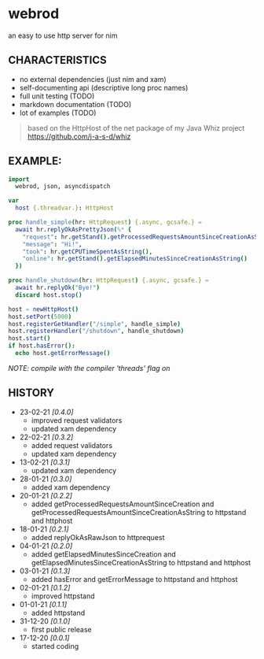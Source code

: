 # webrod
an easy to use http server for nim

## CHARACTERISTICS

* no external dependencies (just nim and xam)
* self-documenting api (descriptive long proc names)
* full unit testing (TODO)
* markdown documentation (TODO)
* lot of examples (TODO)
> based on the HttpHost of the net package of my Java Whiz project https://github.com/j-a-s-d/whiz

## EXAMPLE:

```nim
import
  webrod, json, asyncdispatch

var
  host {.threadvar.}: HttpHost

proc handle_simple(hr: HttpRequest) {.async, gcsafe.} =
  await hr.replyOkAsPrettyJson(%* {
    "request": hr.getStand().getProcessedRequestsAmountSinceCreationAsString(),
    "message": "Hi!",
    "took": hr.getCPUTimeSpentAsString(),
    "online": hr.getStand().getElapsedMinutesSinceCreationAsString()
  })

proc handle_shutdown(hr: HttpRequest) {.async, gcsafe.} =
  await hr.replyOk("Bye!")
  discard host.stop()

host = newHttpHost()
host.setPort(5000)
host.registerGetHandler("/simple", handle_simple)
host.registerHandler("/shutdown", handle_shutdown)
host.start()
if host.hasError():
  echo host.getErrorMessage()
```
*NOTE: compile with the compiler 'threads' flag on*

## HISTORY
* 23-02-21 *[0.4.0]*
	- improved request validators
	- updated xam dependency
* 22-02-21 *[0.3.2]*
	- added request validators
	- updated xam dependency
* 13-02-21 *[0.3.1]*
	- updated xam dependency
* 28-01-21 *[0.3.0]*
	- added xam dependency
* 20-01-21 *[0.2.2]*
	- added getProcessedRequestsAmountSinceCreation and getProcessedRequestsAmountSinceCreationAsString to httpstand and httphost
* 18-01-21 *[0.2.1]*
	- added replyOkAsRawJson to httprequest
* 04-01-21 *[0.2.0]*
	- added getElapsedMinutesSinceCreation and getElapsedMinutesSinceCreationAsString to httpstand and httphost
* 03-01-21 *[0.1.3]*
	- added hasError and getErrorMessage to httpstand and httphost
* 02-01-21 *[0.1.2]*
	- improved httpstand
* 01-01-21 *[0.1.1]*
	- added httpstand
* 31-12-20 *[0.1.0]*
	- first public release
* 17-12-20 *[0.0.1]*
	- started coding
